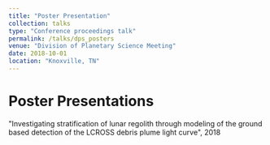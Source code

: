 ```yaml
---
title: "Poster Presentation"
collection: talks
type: "Conference proceedings talk"
permalink: /talks/dps_posters
venue: "Division of Planetary Science Meeting"
date: 2018-10-01
location: "Knoxville, TN"
---
```


Poster Presentations 
=====
 "Investigating stratification of lunar regolith through modeling of the ground based detection of the LCROSS debris plume light curve", 2018
